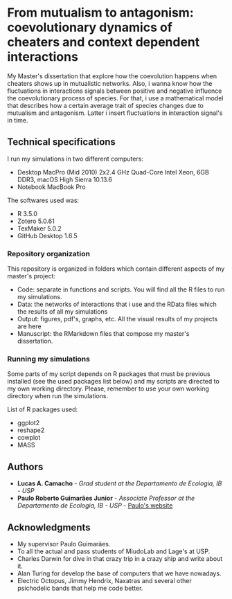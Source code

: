 # From mutualism to antagonism: coevolutionary dynamics of cheaters and context dependent interactions

My Master's dissertation that explore how the coevolution happens when cheaters shows up in mutualistic networks. Also, i wanna know how the fluctuations in
interactions signals between positive and negative influence the coevolutionary process of species. For that, i use a mathematical model that describes how
a certain average trait of species changes due to mutualism and antagonism. Latter i insert fluctuations in interaction signal's in time.

## Technical specifications

I run my simulations in two different computers:
- Desktop MacPro (Mid 2010) 2x2.4 GHz Quad-Core Intel Xeon, 6GB DDR3, macOS High Sierra 10.13.6
- Notebook MacBook Pro 

The softwares used was:
- R 3.5.0
- Zotero 5.0.61
- TexMaker 5.0.2
- GitHub Desktop 1.6.5

### Repository organization

This repository is organized in folders which contain different aspects of my master's project:

- Code: separate in functions and scripts. You will find all the R files to run my simulations.
- Data: the networks of interactions that i use and the RData files which the results of all my simulations
- Output: figures, pdf's, graphs, etc. All the visual results of my projects are here
- Manuscript: the RMarkdown files that compose my master's dissertation.

### Running my simulations

Some parts of my script depends on R packages that must be previous installed (see the used packages list below) and my 
scripts are directed to my own working directory. Please, remember to use your own working directory when run the simulations.

List of R packages used:
- ggplot2
- reshape2
- cowplot
- MASS

## Authors

* **Lucas A. Camacho** - *Grad student at the Departamento de Ecologia, IB - USP*
* **Paulo Roberto Guimarães Junior** - *Associate Professor at the Departamento de Ecologia, IB - USP* - [Paulo's website](http://guimaraeslab.weebly.com)

## Acknowledgments

* My supervisor Paulo Guimarães.
* To all the actual and pass students of MiudoLab and Lage's at USP.
* Charles Darwin for dive in that crazy trip in a crazy ship and write about it.
* Alan Turing for develop the base of computers that we have nowadays.
* Electric Octopus, Jimmy Hendrix, Naxatras and several other psichodelic bands that help me code better.
